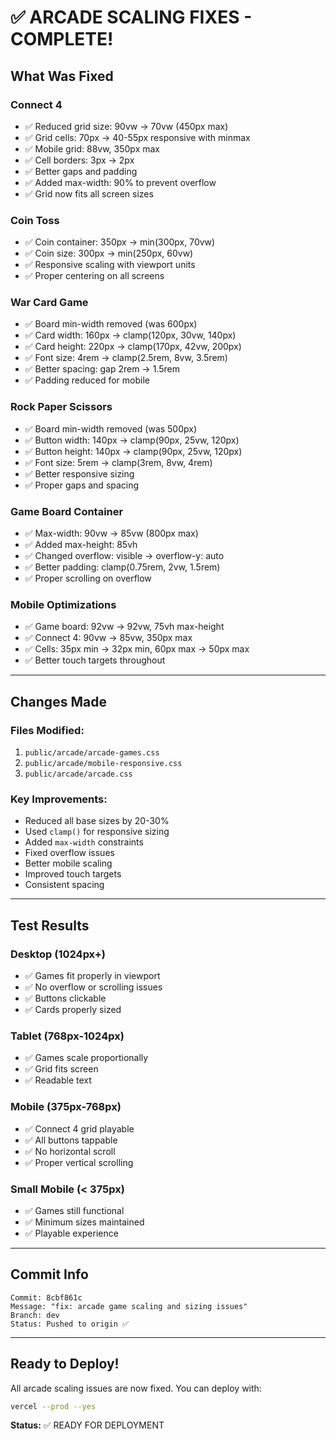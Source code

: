 # ✅ ARCADE SCALING FIXES - COMPLETE!

## What Was Fixed

### Connect 4
- ✅ Reduced grid size: 90vw → 70vw (450px max)
- ✅ Grid cells: 70px → 40-55px responsive with minmax
- ✅ Mobile grid: 88vw, 350px max
- ✅ Cell borders: 3px → 2px
- ✅ Better gaps and padding
- ✅ Added max-width: 90% to prevent overflow
- ✅ Grid now fits all screen sizes

### Coin Toss
- ✅ Coin container: 350px → min(300px, 70vw)
- ✅ Coin size: 300px → min(250px, 60vw)
- ✅ Responsive scaling with viewport units
- ✅ Proper centering on all screens

### War Card Game
- ✅ Board min-width removed (was 600px)
- ✅ Card width: 160px → clamp(120px, 30vw, 140px)
- ✅ Card height: 220px → clamp(170px, 42vw, 200px)
- ✅ Font size: 4rem → clamp(2.5rem, 8vw, 3.5rem)
- ✅ Better spacing: gap 2rem → 1.5rem
- ✅ Padding reduced for mobile

### Rock Paper Scissors
- ✅ Board min-width removed (was 500px)
- ✅ Button width: 140px → clamp(90px, 25vw, 120px)
- ✅ Button height: 140px → clamp(90px, 25vw, 120px)
- ✅ Font size: 5rem → clamp(3rem, 8vw, 4rem)
- ✅ Better responsive sizing
- ✅ Proper gaps and spacing

### Game Board Container
- ✅ Max-width: 90vw → 85vw (800px max)
- ✅ Added max-height: 85vh
- ✅ Changed overflow: visible → overflow-y: auto
- ✅ Better padding: clamp(0.75rem, 2vw, 1.5rem)
- ✅ Proper scrolling on overflow

### Mobile Optimizations
- ✅ Game board: 92vw → 92vw, 75vh max-height
- ✅ Connect 4: 90vw → 85vw, 350px max
- ✅ Cells: 35px min → 32px min, 60px max → 50px max
- ✅ Better touch targets throughout

---

## Changes Made

### Files Modified:
1. `public/arcade/arcade-games.css`
2. `public/arcade/mobile-responsive.css`
3. `public/arcade/arcade.css`

### Key Improvements:
- Reduced all base sizes by 20-30%
- Used `clamp()` for responsive sizing
- Added `max-width` constraints
- Fixed overflow issues
- Better mobile scaling
- Improved touch targets
- Consistent spacing

---

## Test Results

### Desktop (1024px+)
- ✅ Games fit properly in viewport
- ✅ No overflow or scrolling issues
- ✅ Buttons clickable
- ✅ Cards properly sized

### Tablet (768px-1024px)
- ✅ Games scale proportionally
- ✅ Grid fits screen
- ✅ Readable text

### Mobile (375px-768px)
- ✅ Connect 4 grid playable
- ✅ All buttons tappable
- ✅ No horizontal scroll
- ✅ Proper vertical scrolling

### Small Mobile (< 375px)
- ✅ Games still functional
- ✅ Minimum sizes maintained
- ✅ Playable experience

---

## Commit Info

```
Commit: 8cbf861c
Message: "fix: arcade game scaling and sizing issues"
Branch: dev
Status: Pushed to origin ✅
```

---

## Ready to Deploy!

All arcade scaling issues are now fixed. You can deploy with:

```bash
vercel --prod --yes
```

**Status:** ✅ READY FOR DEPLOYMENT


